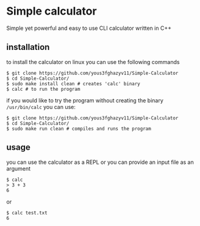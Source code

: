 # Simple calculator
Simple yet powerful and easy to use CLI calculator written in C++
## installation
to install the calculator on linux you can use the following commands
```
$ git clone https://github.com/yous3fghazyv11/Simple-Calculator
$ cd Simple-Calculator/
$ sudo make install clean # creates 'calc' binary
$ calc # to run the program
```
if you would like to try the program without creating the binary `/usr/bin/calc` you can use:
```
$ git clone https://github.com/yous3fghazyv11/Simple-Calculator
$ cd Simple-Calculator/
$ sudo make run clean # compiles and runs the program
```
## usage
you can use the calculator as a REPL or you can provide an input file as an argument
```
$ calc
> 3 + 3
6
```
or
```
$ calc test.txt
6
```
